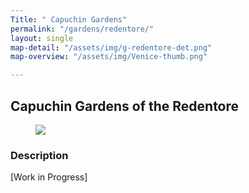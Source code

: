 ```yaml
---
Title: " Capuchin Gardens"
permalink: "/gardens/redentore/"
layout: single
map-detail: "/assets/img/g-redentore-det.png"
map-overview: "/assets/img/Venice-thumb.png"

---
```


##  Capuchin Gardens of the Redentore

<figure><img src="{{ page.map-detail | relative_url }}" class="img-ctr" align="center"/></figure>

### Description

\[Work in Progress\]
